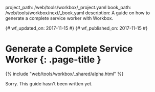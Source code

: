 project_path: /web/tools/workbox/_project.yaml
book_path: /web/tools/workbox/next/_book.yaml
description: A guide on how to generate a complete service worker with Workbox.

{# wf_updated_on: 2017-11-15 #}
{# wf_published_on: 2017-11-15 #}

# Generate a Complete Service Worker {: .page-title }

{% include "web/tools/workbox/_shared/alpha.html" %}

Sorry. This guide hasn't been written yet.
